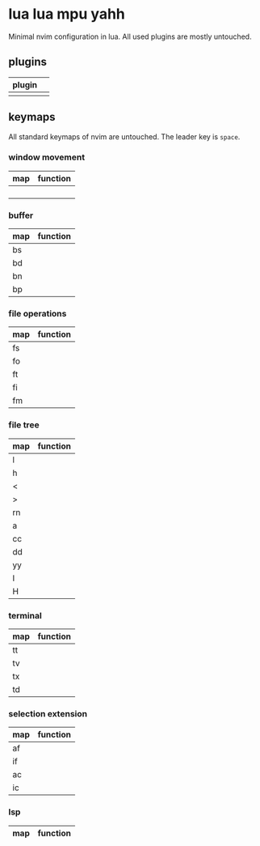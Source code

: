 # lua lua mpu yahh

Minimal nvim configuration in lua. All used plugins are mostly untouched.

## plugins

| plugin |     |
| ------ | --- |
|        |     |

## keymaps

All standard keymaps of nvim are untouched. The leader key is `space`.

### window movement

| map   | function |
| ----- | -------- |
| <C-j> |          |
| <C-k> |          |
| <C-l> |          |
| <C-h> |          |

### buffer

| map        | function |
| ---------- | -------- |
| <Leader>bs |          |
| <Leader>bd |          |
| <Leader>bn |          |
| <Leader>bp |          |

### file operations

| map        | function |
| ---------- | -------- |
| <Leader>fs |          |
| <Leader>fo |          |
| <Leader>ft |          |
| <Leader>fi |          |
| <Leader>fm |          |

### file tree

| map       | function |
| --------- | -------- |
| l         |          |
| h         |          |
| <         |          |
| \>        |          |
| <space>rn |          |
| a         |          |
| cc        |          |
| dd        |          |
| yy        |          |
| I         |          |
| H         |          |

### terminal

| map        | function |
| ---------- | -------- |
| <Leader>tt |          |
| <Leader>tv |          |
| <Leader>tx |          |
| <Leader>td |          |

### selection extension

| map | function |
| --- | -------- |
| af  |          |
| if  |          |
| ac  |          |
| ic  |          |

### lsp

| map | function |
| --- | -------- |
